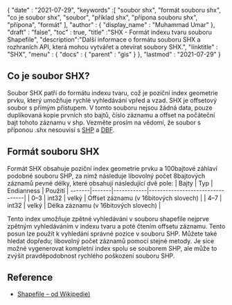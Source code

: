 {
  "date" : "2021-07-29",
  "keywords" :[ "soubor shx", "formát souboru shx", "co je soubor shx", "soubor", "příklad shx", "přípona souboru shx", "přípona", "formát" ],
  "author" : {
    "display_name" : "Muhammad Umar"
},
  "draft" : "false",
  "toc" : true,
  "title" :"SHX - Formát indexu tvaru souboru Shapefile",
  "description":"Další informace o formátu souboru SHX a rozhraních API, která mohou vytvářet a otevírat soubory SHX.",
  "linktitle" : "SHX",
  "menu" : {
    "docs" : {
      "parent" : "gis"
}
},
  "lastmod" : "2021-07-29"
}

## Co je soubor SHX?
Soubor SHX patří do formátu indexu tvaru, což je poziční index geometrie prvku, který umožňuje rychlé vyhledávání vpřed a vzad. SHX je offsetový soubor s přímým přístupem. V tomto souboru nejsou žádná data, pouze duplikovaná kopie prvních sto bajtů, číslo záznamu a offset na počáteční bajt tohoto záznamu v shp. Vezměte prosím na vědomí, že soubor s příponou .shx nesouvisí s [SHP](/cs/gis/shp/) a [DBF](/cs/database/dbf).

## Formát souboru SHX
Formát SHX obsahuje poziční index geometrie prvku a 100bajtové záhlaví podobné souboru SHP, za nímž následuje libovolný počet 8bajtových záznamů pevné délky, které obsahují následující dvě pole:
| Bajty | Typ | Endianness | Použití |
-------|-------|------------|---------------------------------|
| 0–3 | int32 | velký | Offset záznamu (v 16bitových slovech) |
| 4–7 | int32 | velký | Délka záznamu (v 16bitových slovech) |

Tento index umožňuje zpětné vyhledávání v souboru shapefile nejprve zpětným vyhledáváním v indexu tvaru a poté čtením offsetu záznamu. Tento posun lze použít k vyhledání správné pozice v souboru SHP. Můžete také hledat dopředu; libovolný počet záznamů pomocí stejné metody. Je sice možné vygenerovat kompletní index spolu se souborem SHP, ale může to zvýšit pravděpodobnost rychlého poškození souboru SHP.


## Reference

* [Shapefile – od Wikipedie)](https://en.wikipedia.org/wiki/Shapefile)


